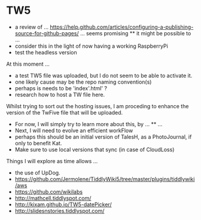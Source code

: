 # TW5
* a review of ... https://help.github.com/articles/configuring-a-publishing-source-for-github-pages/ ... seems promising
** it might be possible to ...
* consider this in the light of now having a working RaspberryPi
* test the headless version

At this moment ...
* a test TW5 file was uploaded, but I do not seem to be able to activate it.
* one likely cause may be the repo naming convention(s)
* perhaps is needs to be 'index'.html' ?
* research how to host a TW file here.


Whilst trying to sort out the hosting issues, I am proceding to enhance the version of the TwFive file that will be uploaded.
* For now, I will simply try to learn more about this, by ...
** ...
* Next, I will need to evolve an efficient workFlow
* perhaps this should be an initial version of TalesH, as a PhotoJournal, if only to benefit Kat.
* Make sure to use local versions that sync (in case of CloudLoss)

Things I will explore as time allows ...
* the use of UpDog.
* https://github.com/Jermolene/TiddlyWiki5/tree/master/plugins/tiddlywiki/aws
* https://github.com/wikilabs
* http://mathcell.tiddlyspot.com/
* http://kixam.github.io/TW5-datePicker/
* http://slidesnstories.tiddlyspot.com/
